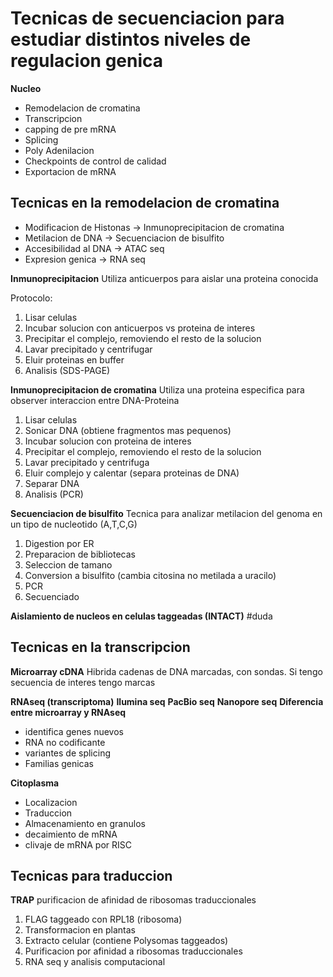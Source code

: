 # Tecnicas de secuenciacion para estudiar distintos niveles de regulacion genica

**Nucleo**
- Remodelacion de cromatina
- Transcripcion
- capping de pre mRNA
- Splicing
- Poly Adenilacion
- Checkpoints de control de calidad
- Exportacion de mRNA

## Tecnicas en la remodelacion de cromatina

- Modificacion de Histonas → Inmunoprecipitacion de cromatina
- Metilacion de DNA → Secuenciacion de bisulfito
- Accesibilidad al DNA → ATAC seq
- Expresion genica → RNA seq


**Inmunoprecipitacion**
Utiliza anticuerpos para aislar una proteina conocida

Protocolo:
1. Lisar celulas
2. Incubar solucion con anticuerpos vs proteina de interes
3. Precipitar el complejo, removiendo el resto de la solucion
4. Lavar precipitado y centrifugar
5. Eluir proteinas en buffer
6. Analisis (SDS-PAGE)

**Inmunoprecipitacion de cromatina**
Utiliza una proteina especifica para observer interaccion entre DNA-Proteina

1. Lisar celulas
2. Sonicar DNA (obtiene fragmentos mas pequenos)
3. Incubar solucion con proteina de interes
4. Precipitar el complejo, removiendo el resto de la solucion
5. Lavar precipitado y centrifuga
6. Eluir complejo y calentar (separa proteinas de DNA)
7. Separar DNA
8. Analisis (PCR)

**Secuenciacion de bisulfito**
Tecnica para analizar metilacion del genoma en un tipo de nucleotido (A,T,C,G)
1. Digestion por ER
2. Preparacion de bibliotecas
3. Seleccion de tamano
4. Conversion a bisulfito (cambia citosina no metilada a uracilo)
5. PCR
6. Secuenciado

**Aislamiento de nucleos en celulas taggeadas (INTACT)** #duda

## Tecnicas en la transcripcion

**Microarray cDNA**
Hibrida cadenas de DNA marcadas, con sondas.
Si tengo secuencia de interes tengo marcas

**RNAseq (transcriptoma)**
**Ilumina seq**
**PacBio seq**
**Nanopore seq**
**Diferencia entre microarray y RNAseq**
- identifica genes nuevos
- RNA no codificante
- variantes de splicing
- Familias genicas




**Citoplasma**
- Localizacion
- Traduccion
- Almacenamiento en granulos
- decaimiento de mRNA
- clivaje de mRNA por RISC

## Tecnicas para traduccion

**TRAP**
purificacion de afinidad de ribosomas traduccionales

1. FLAG taggeado con RPL18 (ribosoma)
2. Transformacion en plantas
3. Extracto celular (contiene Polysomas taggeados)
4. Purificacion por afinidad a ribosomas traduccionales
5. RNA seq y analisis computacional



